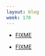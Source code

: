 ```yaml
---
layout: blog
week: 170
---
```


* [FIXME](http://www.netbsd.org/releases/formal-8/NetBSD-8.0.html)

* [FIXME](https://www.gnu.org/software/guix/blog/2018/multi-dimensional-transactions-and-rollbacks-oh-my/)
